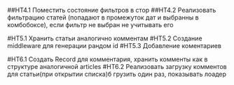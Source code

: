 ##HT4.1 Поместить состояние фильтров в стор
##HT4.2 Реализовать фильтрацию статей (попадают в промежуток дат и выбранны в комбобоксе), если фильтр не выбран не учитывать его


#HT5.1 Хранить статьи аналогично комментам 
#HT5.2 Создание middleware для генерации рандом id
#HT5.3 Добавление коментариев


#HT6.1 Создать Record для комментария, хранить комменты как в структуре аналогичной articles
#HT6.2 Реализовать загрузку комментов для статьи(при открытии списка)б грузить один раз, показывать лоадер